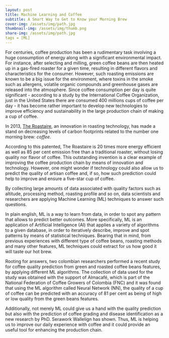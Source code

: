 ```yaml
---
layout: post
title: Machine Learning and Coffee
subtitle: A Smart Way to Get to Know your Morning Brew
cover-img: /assets/img/path.jpg
thumbnail-img: /assets/img/thumb.png
share-img: /assets/img/path.jpg
tags = [ML]
---
```



For centuries, coffee production has been a rudimentary task involving a huge consumption of energy along with a significant environmental impact. For instance, after selecting and milling, green coffee beans are then heated up in a gas-fired roaster for a given time, resulting in different flavors and characteristics for the consumer. 
However, such roasting emissions are known to be a big issue for the environment, where toxins in the smoke such as allergens, volatile organic compounds and greenhouse gases are released into the atmosphere. Since coffee consumption per day is quite significant - according to a study by the International Coffee Organization, just in the United States there are consumed 400 millions cups of coffee per day - it has become rather important to develop new technologies to improve efficiency and sustainability in the large production chain of making a cup of coffee.

In 2013, [The Roastaire](https://www.freshcup.ca/roastaire), an innovation in roasting technology, has made a stand on decreasing levels of carbon footprints related to the number one morning brew: _coffee_.

According to this patented, The Roastaire is 20 times more energy efficient as well as 85 per cent emission free than a traditional roaster, without losing quality nor flavor of coffee. This outstanding invention is a clear example of improving the coffee production chain by means of innovation and technology. However, one might wonder if technology could also allow us to predict the quality of artisan coffee and, if so, how such prediction could help to improve and ensure a five-star cup of coffee.

By collecting large amounts of data associated with quality factors such as altitude, processing method, roasting profile and so on, data scientists and researchers are applying Machine Learning (ML) techniques to answer such questions.


In plain english, ML is a way to learn from data, in order to spot any pattern that allows to predict better outcomes. More specifically, ML is an application of Artificial Intelligence (AI) that applies a variety of algorithms to a given database, in order to iteratively describe, improve and spot patterns by means of statistical techniques. Bearing that in mind, from previous experiences with different type of coffee beans, roasting methods and many other features, ML techniques could extract for us how good it will taste our hot brew.

Rooting for answers, two colombian researchers performed a recent study for coffee quality prediction from green and roasted coffee beans features, by applying different ML algorithms. The collection of data used for the study was obtained with the support of Almacafé, which is part of the National Federation of Coffee Growers of Colombia (FNC) and it was found that using the ML algorithm called Neural Network (NN), the quality of a cup of coffee can be predicted with an accuracy of 81 per cent as being of high or low quality from the green beans features. 

Additionally, not merely ML could give us a hand with the quality prediction but also with the prediction of coffee grading and disease identification as a new research by PhD. Serawork Wallelign has shown. Thus, ML is helping us to improve our daily experience with coffee and it could provide an useful tool for enhancing the production chain.

